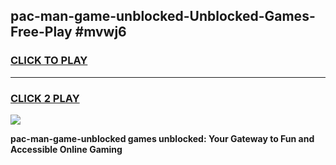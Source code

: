 
## pac-man-game-unblocked-Unblocked-Games-Free-Play #mvwj6
<h3>
<a href="https://us.freeplayer.one?title=pac-man-game-unblocked&ref=9M">CLICK TO PLAY</a></h3>
<hr>

<h3>
<a href="https://us.freeplayer.one?title=pac-man-game-unblocked&ref=9M">CLICK 2 PLAY</a>
  
</h3>

<a href="https://us.freeplayer.one?title=pac-man-game-unblocked&ref=9M"><img src="https://clearcache.store/games.png"></a>


**pac-man-game-unblocked games unblocked: Your Gateway to Fun and Accessible Online Gaming**
